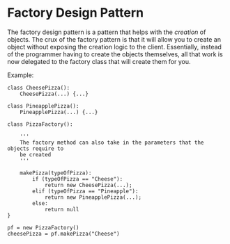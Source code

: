 # Factory Design Pattern

The factory design pattern is a pattern that helps with the *creation* of objects.
The crux of the factory pattern is that it will allow you to create an object without exposing the creation logic to the client. Essentially, instead of the programmer having to create the objects themselves, all that work is now delegated to the factory class that will create them for you.

Example:

    class CheesePizza():
        CheesePizza(...) {...}

    class PineapplePizza():
        PineapplePizza(...) {...}

    class PizzaFactory():

        '''
        The factory method can also take in the parameters that the objects require to 
        be created
        '''

        makePizza(typeOfPizza):
            if (typeOfPizza == "Cheese"):
                return new CheesePizza(...);
            elif (typeOfPizza == "Pineapple"):
                return new PineapplePizza(...); 
            else:
                return null
    }

    pf = new PizzaFactory()
    cheesePizza = pf.makePizza("Cheese")
